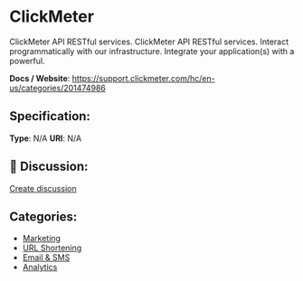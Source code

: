 # ClickMeter


ClickMeter API RESTful services. ClickMeter API RESTful services. Interact programmatically with our infrastructure. Integrate your application(s) with a powerful.

**Docs / Website**: https://support.clickmeter.com/hc/en-us/categories/201474986

## Specification:
**Type**:  N/A 
**URI**:  N/A 

## 💬 Discussion:
[Create discussion](https://github.com/apis-list/apis-list/discussions/new)

## Categories:
- [Marketing](https://github.com/apis-list/apis-list#marketing)
- [URL Shortening](https://github.com/apis-list/apis-list#url-shortening)
- [Email & SMS](https://github.com/apis-list/apis-list#email-and-sms)
- [Analytics](https://github.com/apis-list/apis-list#analytics)



